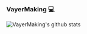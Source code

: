 ### VayerMaking :computer:

![VayerMaking's github stats](https://github-readme-stats.vercel.app/api?username=VayerMaking&show_icons=true&theme=synthwave)

